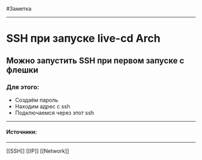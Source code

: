 #Заметка 
___
# SSH при запуске live-cd Arch
## Можно запустить SSH при первом запуске с флешки

### Для этого:
- Создаём пароль
- Находим адрес с ssh
- Подключаемся через этот ssh
___
#### Источники: 

---
[[SSH]] [[IP]] [[Network]]